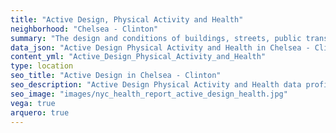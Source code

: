 ```yaml
---
title: "Active Design, Physical Activity and Health"
neighborhood: "Chelsea - Clinton"
summary: "The design and conditions of buildings, streets, public transportation and parks influence physical activity, use of active transportation and other healthy behavior. A neighborhood's features can also impact the safety of its residents."
data_json: "Active Design Physical Activity and Health in Chelsea - Clinton"
content_yml: "Active_Design_Physical_Activity_and_Health"
type: location
seo_title: "Active Design in Chelsea - Clinton"
seo_description: "Active Design Physical Activity and Health data profile for the Chelsea - Clinton neighborhood of NYC."
seo_image: "images/nyc_health_report_active_design_health.jpg"
vega: true
arquero: true
---
```

